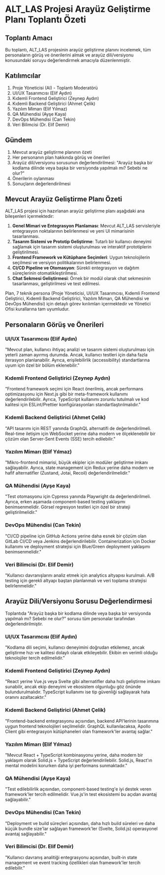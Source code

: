 # ALT_LAS Projesi Arayüz Geliştirme Planı Toplantı Özeti

## Toplantı Amacı

Bu toplantı, ALT_LAS projesinin arayüz geliştirme planını incelemek, tüm personaların görüş ve önerilerini almak ve arayüz dili/versiyonu konusundaki soruyu değerlendirmek amacıyla düzenlenmiştir.

## Katılımcılar

1. Proje Yöneticisi (AI) - Toplantı Moderatörü
2. UI/UX Tasarımcısı (Elif Aydın)
3. Kıdemli Frontend Geliştirici (Zeynep Aydın)
4. Kıdemli Backend Geliştirici (Ahmet Çelik)
5. Yazılım Mimarı (Elif Yılmaz)
6. QA Mühendisi (Ayşe Kaya)
7. DevOps Mühendisi (Can Tekin)
8. Veri Bilimcisi (Dr. Elif Demir)

## Gündem

1. Mevcut arayüz geliştirme planının özeti
2. Her personanın plan hakkında görüş ve önerileri
3. Arayüz dili/versiyonu sorusunun değerlendirilmesi: "Arayüz başka bir kodlama dilinde veya başka bir versiyonda yapılmalı mı? Sebebi ne olur?"
4. Önerilerin oylanması
5. Sonuçların değerlendirilmesi

## Mevcut Arayüz Geliştirme Planı Özeti

ALT_LAS projesi için hazırlanan arayüz geliştirme planı aşağıdaki ana bileşenleri içermektedir:

1. **Genel Mimari ve Entegrasyon Planlaması**: Mevcut ALT_LAS servisleriyle entegrasyon noktalarının belirlenmesi ve yeni UI mimarisinin tasarlanması.
2. **Tasarım Sistemi ve Prototip Geliştirme**: Tutarlı bir kullanıcı deneyimi sağlamak için tasarım sistemi oluşturulması ve interaktif prototiplerin geliştirilmesi.
3. **Frontend Framework ve Kütüphane Seçimleri**: Uygun teknolojilerin seçilmesi ve versiyon politikalarının belirlenmesi.
4. **CI/CD Pipeline ve Otomasyon**: Sürekli entegrasyon ve dağıtım süreçlerinin otomatikleştirilmesi.
5. **Chat Sekmesi Geliştirmesi**: Örnek bir modül olarak chat sekmesinin tasarlanması, geliştirilmesi ve test edilmesi.

Plan, 7 teknik persona (Proje Yöneticisi, UI/UX Tasarımcısı, Kıdemli Frontend Geliştirici, Kıdemli Backend Geliştirici, Yazılım Mimarı, QA Mühendisi ve DevOps Mühendisi) için detaylı görev kırılımları içermektedir ve Yönetici Ofisi kurallarına tam uyumludur.

## Personaların Görüş ve Önerileri

### UI/UX Tasarımcısı (Elif Aydın)
"Mevcut plan, kullanıcı ihtiyaç analizi ve tasarım sistemi oluşturulması için yeterli zaman ayırmış durumda. Ancak, kullanıcı testleri için daha fazla iterasyon planlanabilir. Ayrıca, erişilebilirlik (accessibility) standartlarına uyum için özel bir bölüm eklenebilir."

### Kıdemli Frontend Geliştirici (Zeynep Aydın)
"Frontend framework seçimi için React önerilmiş, ancak performans optimizasyonu için Next.js gibi bir meta-framework kullanımı değerlendirilebilir. Ayrıca, TypeScript kullanımı zorunlu tutulmalı ve kod kalitesi için ESLint/Prettier konfigürasyonları standartlaştırılmalıdır."

### Kıdemli Backend Geliştirici (Ahmet Çelik)
"API tasarımı için REST yanında GraphQL alternatifi de değerlendirilmeli. Real-time iletişim için WebSocket yerine daha modern ve ölçeklenebilir bir çözüm olan Server-Sent Events (SSE) tercih edilebilir."

### Yazılım Mimarı (Elif Yılmaz)
"Mikro-frontend mimarisi, büyük ekipler için modüler geliştirme imkanı sağlayabilir. Ayrıca, state management için Redux yerine daha modern ve hafif alternatifler (Zustand, Jotai, Recoil) değerlendirilmelidir."

### QA Mühendisi (Ayşe Kaya)
"Test otomasyonu için Cypress yanında Playwright da değerlendirilmeli. Ayrıca, erken aşamada component-based testing yaklaşımı benimsenmelidir. Görsel regresyon testleri için özel bir strateji geliştirilmelidir."

### DevOps Mühendisi (Can Tekin)
"CI/CD pipeline için GitHub Actions yerine daha esnek bir çözüm olan GitLab CI/CD veya Jenkins değerlendirilebilir. Containerization için Docker kullanımı ve deployment stratejisi için Blue/Green deployment yaklaşımı benimsenmelidir."

### Veri Bilimcisi (Dr. Elif Demir)
"Kullanıcı davranışlarını analiz etmek için analytics altyapısı kurulmalı. A/B testing için gerekli altyapı baştan planlanmalı ve veri toplama stratejisi belirlenmelidir."

## Arayüz Dili/Versiyonu Sorusu Değerlendirmesi

Toplantıda "Arayüz başka bir kodlama dilinde veya başka bir versiyonda yapılmalı mı? Sebebi ne olur?" sorusu tüm personalar tarafından değerlendirilmiştir.

### UI/UX Tasarımcısı (Elif Aydın)
"Kodlama dili seçimi, kullanıcı deneyimini doğrudan etkilemez, ancak geliştirme hızı ve kalitesi dolaylı olarak etkileyebilir. Ekibin en verimli olduğu teknolojiler tercih edilmelidir."

### Kıdemli Frontend Geliştirici (Zeynep Aydın)
"React yerine Vue.js veya Svelte gibi alternatifler daha hızlı geliştirme imkanı sunabilir, ancak ekip deneyimi ve ekosistem olgunluğu göz önünde bulundurulmalıdır. TypeScript kullanımı ise tip güvenliği sağlayarak hata oranını azaltacaktır."

### Kıdemli Backend Geliştirici (Ahmet Çelik)
"Frontend-backend entegrasyonu açısından, backend API'lerinin tasarımına uygun frontend teknolojileri seçilmelidir. GraphQL kullanılacaksa, Apollo Client gibi entegrasyon kütüphaneleri olan framework'ler avantaj sağlar."

### Yazılım Mimarı (Elif Yılmaz)
"Mevcut React + TypeScript kombinasyonu yerine, daha modern bir yaklaşım olarak Solid.js + TypeScript değerlendirilebilir. Solid.js, React'ın mental modelini korurken daha iyi performans sunmaktadır."

### QA Mühendisi (Ayşe Kaya)
"Test edilebilirlik açısından, component-based testing'e iyi destek veren framework'ler tercih edilmelidir. Vue.js'in test ekosistemi bu açıdan avantaj sağlayabilir."

### DevOps Mühendisi (Can Tekin)
"Deployment ve build süreçleri açısından, daha hızlı build süreleri ve daha küçük bundle size'lar sağlayan framework'ler (Svelte, Solid.js) operasyonel avantaj sağlayabilir."

### Veri Bilimcisi (Dr. Elif Demir)
"Kullanıcı davranış analitiği entegrasyonu açısından, built-in state management ve event tracking özellikleri olan framework'ler tercih edilebilir."
